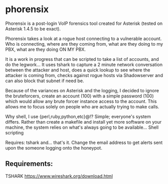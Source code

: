 # phorensix

Phorensix is a post-login VoIP forensics tool created for
Asterisk (tested on Asterisk 1.4.5 to be exact).

Phorensix takes a look at a rogue host connecting to a vulnerable
account. Who is connecting, where are they coming from, what are they
doing to my PBX, what are they doing ON MY PBX.

It is a work in progress that can be scripted to take a list of
accounts, and do the legwork... It uses tshark to capture a 2 minute
network conversation between the attacker and host, does a quick
lookup to see where the attacker is coming from, checks against
rogue hosts via Shadowserver and can also block that subnet if need
be.

Because of the variances on Asterisk and the logging, I decided to
ignore the bruteforcers, create an account (100) with a simple
password (100) which would allow any brute forcer instance access
to the account. This allows me to focus solely on people who are
actually trying to make calls.

Why shell, I use {perl,ruby,python,etc}@!? Simple; everyone's
system differs. Rather than create a makefile and install yet more
software on your machine, the system relies on what's always going
to be available... Shell scripting

Requires: tshark and... that's it. Change the email address to get
alerts sent upon the someone logging onto the honeypot.

## Requirements:
TSHARK
https://www.wireshark.org/download.html
